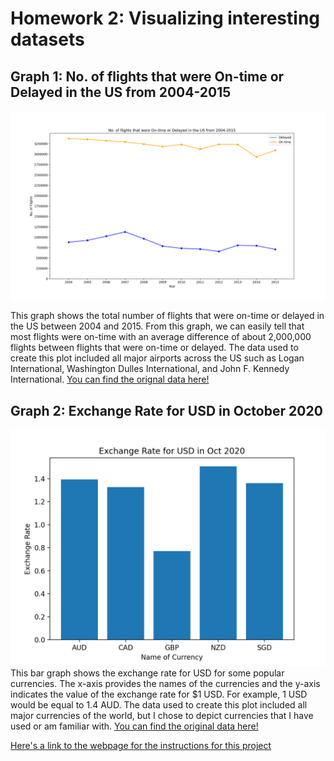 # Homework 2: Visualizing interesting datasets

## Graph 1: No. of flights that were On-time or Delayed in the US from 2004-2015
![No. of Flights](Flights.png)

This graph shows the total number of flights that were on-time or delayed in the US between 2004 and 2015. From this graph, we can easily tell that most flights were on-time with an average difference of about 2,000,000 flights between flights that were on-time or delayed. The data used to create this plot included all major airports across the US such as Logan International, Washington Dulles International, and John F. Kennedy International. [You can find the orignal data here!](https://github.com/jdorfman/awesome-json-datasets) 


## Graph 2: Exchange Rate for USD in October 2020
![Exchange_Rate](exchangerate.png)
This bar graph shows the exchange rate for USD for some popular currencies. The x-axis provides the names of the currencies and the y-axis indicates the value of the exchange rate for $1 USD. For example, 1 USD would be equal to 1.4 AUD. The data used to create this plot included all major currencies of the world, but I chose to depict currencies that I have used or am familiar with. [You can find the original data here!](https://github.com/jdorfman/awesome-json-datasets) 


[Here's a link to the webpage for the instructions for this project](https://github.com/mikeizbicki/cmc-csci040/tree/2020fall/hw_02)
